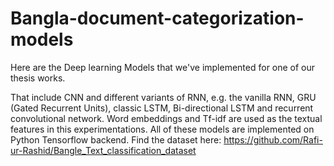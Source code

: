 # Bangla-document-categorization-models

Here are the Deep learning Models that we've implemented for one of our thesis works.

That include CNN and different variants of RNN, e.g. the vanilla RNN, GRU (Gated Recurrent Units), classic LSTM, Bi-directional LSTM and recurrent convolutional network. Word embeddings and Tf-idf are used as the textual features in this experimentations. All of these models are implemented on Python Tensorflow backend. 
Find the dataset here:
https://github.com/Rafi-ur-Rashid/Bangle_Text_classification_dataset

